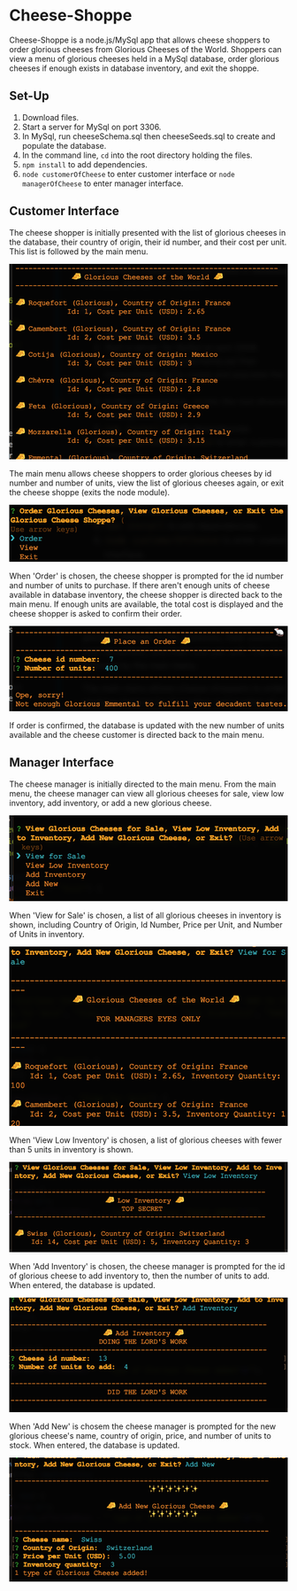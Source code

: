 # Cheese-Shoppe

Cheese-Shoppe is a node.js/MySql app that allows cheese shoppers to order glorious cheeses from Glorious Cheeses of the World. Shoppers can view a menu of glorious cheeses held in a MySql database, order glorious cheeses if enough exists in database inventory, and exit the shoppe.

## Set-Up

1. Download files.
2. Start a server for MySql on port 3306.
3. In MySql, run cheeseSchema.sql then cheeseSeeds.sql to create and populate the database.
4. In the command line, `cd` into the root directory holding the files.
5. `npm install` to add dependencies.
6. `node customerOfCheese` to enter customer interface or `node managerOfCheese` to enter manager interface.

## Customer Interface

The cheese shopper is initially presented with the list of glorious cheeses in the database, their country of origin, their id number, and their cost per unit. This list is followed by the main menu.

![image of Glorious Cheese list](./images/cheeseList.png "Glorious Cheese List")

The main menu allows cheese shoppers to order glorious cheeses by id number and number of units, view the list of glorious cheeses again, or exit the cheese shoppe (exits the node module).

![image of main menu](./images/mainMenu.png "Main Menu")

When 'Order' is chosen, the cheese shopper is prompted for the id number and number of units to purchase. If there aren't enough units of cheese available in database inventory, the cheese shopper is directed back to the main menu. If enough units are available, the total cost is displayed and the cheese shopper is asked to confirm their order.

![image of order screen](./images/orderScreen.png "Order Screen")

If order is confirmed, the database is updated with the new number of units available and the cheese customer is directed back to the main menu.

## Manager Interface

The cheese manager is initially directed to the main menu. From the main menu, the cheese manager can view all glorious cheeses for sale, view low inventory, add inventory, or add a new glorious cheese.

![image of manager main menu](./images/manMainMenu.png "Manager Main Menu")

When 'View for Sale' is chosen, a list of all glorious cheeses in inventory is shown, including Country of Origin, Id Number, Price per Unit, and Number of Units in inventory.

![image of manager view for sale](./images/manViewList.png "Manager View for Sale")

When 'View Low Inventory' is chosen, a list of glorious cheeses with fewer than 5 units in inventory is shown.

![image of manager view low inventory](./images/manLowInventory.png "Manager View Low Inventory")

When 'Add Inventory' is chosen, the cheese manager is prompted for the id of glorious cheese to add inventory to, then the number of units to add. When entered, the database is updated.

![image of manager add inventory](./images/manAddInventory.png "Manager Add Inventory")

When 'Add New' is chosem the cheese manager is prompted for the new glorious cheese's name, country of origin, price, and number of units to stock. When entered, the database is updated.

![image of manager add new glorious cheese](./images/manAddNew.png "Manager Add New Glorious Cheese")
